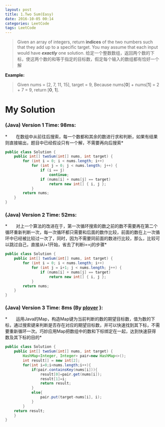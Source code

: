 ```yaml
---
layout: post
title: 1.Two Sum(Easy)
date: 2016-10-05 00:14
categories: LeetCode
tags: LeetCode
---
```


>Given an array of integers, return **indices** of the two numbers such that they add up to a specific target.
You may assume that each input would have ***exactly*** one solution.
给定一个整数数组，返回两个数的下标，使这两个数的和等于指定的目标数，假定每个输入的数组都有恰好一个解

**Example:**
>Given nums = [2, 7, 11, 15], target = 9,
Because nums[**0**] + nums[**1**] = 2 + 7 = 9,
return [**0**, **1**].

# My Solution
### (Java) Version 1  Time: 98ms:
*　　在数组中从前往后搜索，每一个数都和其余的数进行求和判断，如果有结果则直接输出，题目中已经假设只有一个解，不需要再向后搜索*
```java
public class Solution {
    public int[] twoSum(int[] nums, int target) {
        for (int i = 0; i < nums.length; i++)
            for (int j = 0; j < nums.length; j++) {
                if (i == j)
                    continue;
                if (nums[i] + nums[j] == target)
                    return new int[] { i, j };
            }
        return nums;
    }
}
```
### (Java) Version 2  Time: 52ms:
*　　对上一个算法的改进在于，第一次循环搜索的数之前的数不需要再在第二个循环重新判断一次，每一次循环都只需要和后面的数作比较，前面的数在上一次循环中已经被比较过一次了，同时，因为不需要同前面的数进行比较，那么，比较可以跳过自己，直接从i+1开始，省去了判断i==j的步骤*
```java
public class Solution {
    public int[] twoSum(int[] nums, int target) {
        for (int i = 0; i < nums.length; i++)
            for (int j = i+1; j < nums.length; j++) {
                if (nums[i] + nums[j] == target)
                    return new int[] { i, j };
            }
        return nums;
    }
}
```
### (Java) Version 3  Time: 8ms (By [plover](https://discuss.leetcode.com/user/plover) ):
*　　运用Java的Map，构造Map键为当前判断的数的期望目标数，值为数的下标，通过搜索键来判断是否存在对应的期望目标数，并可以快速找到其下标，不需要重新循环一次。巧妙应用Map把数组中的数和下标绑定在一起，达到快速获得数及其下标的目的*
```java
public class Solution {
    public int[] twoSum(int[] nums, int target) {
        HashMap<Integer, Integer> pair=new HashMap<>();
        int result[] = new int[2];
        for(int i=0;i<nums.length;i++){
            if(pair.containsKey(nums[i])){
                result[0]=pair.get(nums[i]);
                result[1]=i;
                return result;
            }
            else{
                pair.put(target-nums[i], i);
            }
        }
    return result;
    }
}
```